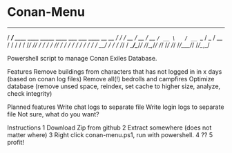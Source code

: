 # Conan-Menu

   ______                                                     
  / ____/___  ____  ____ _____     ____ ___  ___  ____  __  __
 / /   / __ \/ __ \/ __ `/ __ \   / __ `__ \/ _ \/ __ \/ / / /
/ /___/ /_/ / / / / /_/ / / / /  / / / / / /  __/ / / / /_/ / 
\____/\____/_/ /_/\__,_/_/ /_/  /_/ /_/ /_/\___/_/ /_/\__,_/ 

Powershell script to manage Conan Exiles Database.

Features
Remove buildings from characters that has not logged in in x days (based on conan log files)
Remove all(!) bedrolls and campfires
Optimize database (remove unsed space, reindex, set cache to higher size, analyze, check integrity)

Planned features
Write chat logs to separate file
Write login logs to separate file
Not sure, what do you want?

Instructions
1 Download Zip from github
2 Extract somewhere (does not matter where)
3 Right click conan-menu.ps1, run with powershell.
4 ??
5 profit!
